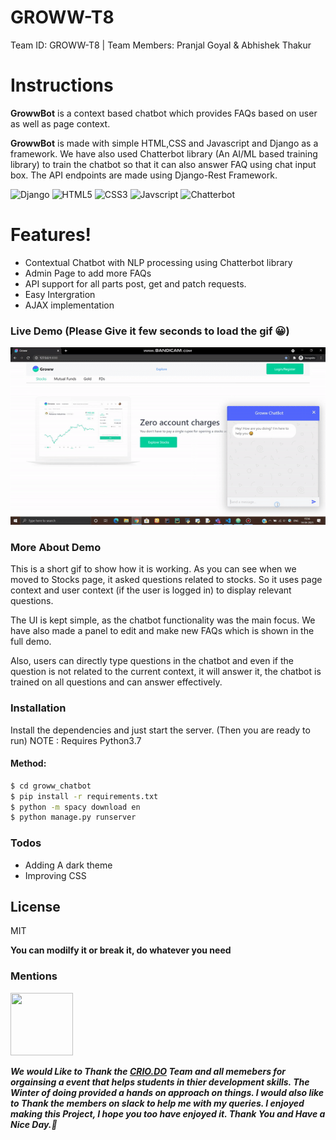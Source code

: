 # GROWW-T8
Team ID: GROWW-T8 | Team Members: Pranjal Goyal &amp; Abhishek Thakur

# Instructions

**GrowwBot** is a context based chatbot which provides FAQs based on user as well as page context.

**GrowwBot** is made with simple HTML,CSS and Javascript and Django as a framework. We have also used Chatterbot library (An AI/ML based training library) to train the chatbot so that it can also answer FAQ using chat input box. The API endpoints are made using Django-Rest Framework.

![Django](https://img.shields.io/badge/django%20-%23092E20.svg?&style=for-the-badge&logo=django&logoColor=white) ![HTML5](https://img.shields.io/badge/html5%20-%23E34F26.svg?&style=for-the-badge&logo=html5&logoColor=white) ![CSS3](https://img.shields.io/badge/css3%20-%231572B6.svg?&style=for-the-badge&logo=css3&logoColor=white") ![Javscript](https://img.shields.io/badge/javascript%20-%23323330.svg?&style=for-the-badge&logo=javascript&logoColor=%23F7DF1E) 
![Chatterbot](https://img.shields.io/badge/Chatterbot-1.0.2-blue)


# Features!
  - Contextual Chatbot with NLP processing using Chatterbot library
  - Admin Page to add more FAQs
  - API support for all parts post, get and patch requests.
  - Easy Intergration
  - AJAX implementation

### Live Demo (Please Give it few seconds to load the gif 😀)
![](livedemo.gif)

### More About Demo
This is a short gif to show how it is working. As you can see when we moved to Stocks page, it asked questions related to stocks.
So it uses page context and user context (if the user is logged in) to display relevant questions.

The UI is kept simple, as the chatbot functionality was the main focus.
We have also made a panel to edit and make new FAQs which is shown in the full demo.

Also, users can directly type questions in the chatbot and even if the question is not related to the current context, it will answer it, the chatbot is trained on all questions and can answer effectively.

### Installation

Install the dependencies and just start the server. (Then you are ready to run)
NOTE : Requires Python3.7

#### Method:
```sh
$ cd groww_chatbot 
$ pip install -r requirements.txt
$ python -m spacy download en
$ python manage.py runserver
```

### Todos
 - Adding A dark theme
 - Improving CSS


License
----

MIT

**You can modilfy it or break it, do whatever you need**

### Mentions

<img src="https://pbs.twimg.com/profile_images/1239848399769202689/5S6D0btQ.jpg" data-canonical-src="https://gyazo.com/eb5c5741b6a9a16c692170a41a49c858.png" width="100" height="100" />

***We would Like to Thank the [CRIO.DO](https://www.crio.do/) Team and all memebers for orgainsing a event that helps students in thier development skills. The Winter of doing provided a hands on approach on things. I would also like to Thank the members on slack to help me with my queries. I enjoyed making this Project, I hope you too have enjoyed it. Thank You and Have a Nice Day.🎇***
